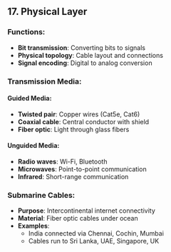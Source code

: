 ## 17. Physical Layer

### Functions:
- **Bit transmission**: Converting bits to signals
- **Physical topology**: Cable layout and connections
- **Signal encoding**: Digital to analog conversion

### Transmission Media:

#### Guided Media:
- **Twisted pair**: Copper wires (Cat5e, Cat6)
- **Coaxial cable**: Central conductor with shield
- **Fiber optic**: Light through glass fibers

#### Unguided Media:
- **Radio waves**: Wi-Fi, Bluetooth
- **Microwaves**: Point-to-point communication
- **Infrared**: Short-range communication

### Submarine Cables:
- **Purpose**: Intercontinental internet connectivity
- **Material**: Fiber optic cables under ocean
- **Examples**: 
  - India connected via Chennai, Cochin, Mumbai
  - Cables run to Sri Lanka, UAE, Singapore, UK
